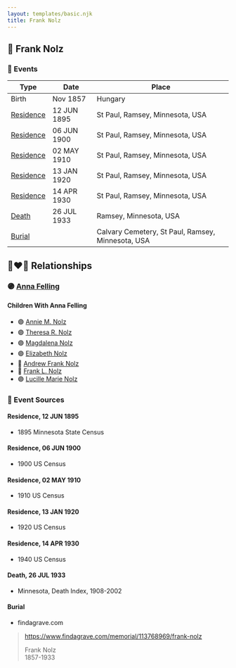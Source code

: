 ```yaml
---
layout: templates/basic.njk
title: Frank Nolz
---
```

## 🔵 Frank Nolz

### 📆 Events

Type | Date | Place
------ | ------ | ------
Birth | Nov 1857 | Hungary
[Residence](#event-1) | 12 JUN 1895 | St Paul, Ramsey, Minnesota, USA
[Residence](#event-2) | 06 JUN 1900 | St Paul, Ramsey, Minnesota, USA
[Residence](#event-3) | 02 MAY 1910 | St Paul, Ramsey, Minnesota, USA
[Residence](#event-4) | 13 JAN 1920 | St Paul, Ramsey, Minnesota, USA
[Residence](#event-5) | 14 APR 1930 | St Paul, Ramsey, Minnesota, USA
[Death](#event-6) | 26 JUL 1933 | Ramsey, Minnesota, USA
[Burial](#event-7) |  | Calvary Cemetery, St Paul, Ramsey, Minnesota, USA

## 👩‍❤️‍👨 Relationships

### 🟣 [Anna Felling](/people/1/1735561)

#### Children With Anna Felling
* 🟣 [Annie M. Nolz](/people/9/95147455)
* 🟣 [Theresa R. Nolz](/people/5/50924540)
* 🟣 [Magdalena Nolz](/people/7/73853224)
* 🟣 [Elizabeth Nolz](/people/3/37387446)
* 🔵 [Andrew Frank Nolz](/people/2/26908800)
* 🔵 [Frank L. Nolz](/people/9/95132139)
* 🟣 [Lucille Marie Nolz](/people/5/51370797)
### 📰 Event Sources

#### <a id="event-1"></a> Residence, 12 JUN 1895
* 1895 Minnesota State Census

#### <a id="event-2"></a> Residence, 06 JUN 1900
* 1900 US Census

#### <a id="event-3"></a> Residence, 02 MAY 1910
* 1910 US Census

#### <a id="event-4"></a> Residence, 13 JAN 1920
* 1920 US Census

#### <a id="event-5"></a> Residence, 14 APR 1930
* 1940 US Census

#### <a id="event-6"></a> Death, 26 JUL 1933
* Minnesota, Death Index, 1908-2002

#### <a id="event-7"></a> Burial
* findagrave.com
>   
  > https://www.findagrave.com/memorial/113768969/frank-nolz  
  >   
  > Frank Nolz  
  > 1857-1933